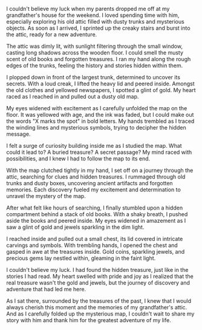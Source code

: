 I couldn't believe my luck when my parents dropped me off at my grandfather's house for the weekend. I loved spending time with him, especially exploring his old attic filled with dusty trunks and mysterious objects. As soon as I arrived, I sprinted up the creaky stairs and burst into the attic, ready for a new adventure.

The attic was dimly lit, with sunlight filtering through the small window, casting long shadows across the wooden floor. I could smell the musty scent of old books and forgotten treasures. I ran my hand along the rough edges of the trunks, feeling the history and stories hidden within them.

I plopped down in front of the largest trunk, determined to uncover its secrets. With a loud creak, I lifted the heavy lid and peered inside. Amongst the old clothes and yellowed newspapers, I spotted a glint of gold. My heart raced as I reached in and pulled out a dusty old map.

My eyes widened with excitement as I carefully unfolded the map on the floor. It was yellowed with age, and the ink was faded, but I could make out the words "X marks the spot" in bold letters. My hands trembled as I traced the winding lines and mysterious symbols, trying to decipher the hidden message.

I felt a surge of curiosity building inside me as I studied the map. What could it lead to? A buried treasure? A secret passage? My mind raced with possibilities, and I knew I had to follow the map to its end.

With the map clutched tightly in my hand, I set off on a journey through the attic, searching for clues and hidden treasures. I rummaged through old trunks and dusty boxes, uncovering ancient artifacts and forgotten memories. Each discovery fueled my excitement and determination to unravel the mystery of the map.

After what felt like hours of searching, I finally stumbled upon a hidden compartment behind a stack of old books. With a shaky breath, I pushed aside the books and peered inside. My eyes widened in amazement as I saw a glint of gold and jewels sparkling in the dim light.

I reached inside and pulled out a small chest, its lid covered in intricate carvings and symbols. With trembling hands, I opened the chest and gasped in awe at the treasures inside. Gold coins, sparkling jewels, and precious gems lay nestled within, gleaming in the faint light.

I couldn't believe my luck. I had found the hidden treasure, just like in the stories I had read. My heart swelled with pride and joy as I realized that the real treasure wasn't the gold and jewels, but the journey of discovery and adventure that had led me here.

As I sat there, surrounded by the treasures of the past, I knew that I would always cherish this moment and the memories of my grandfather's attic. And as I carefully folded up the mysterious map, I couldn't wait to share my story with him and thank him for the greatest adventure of my life.
